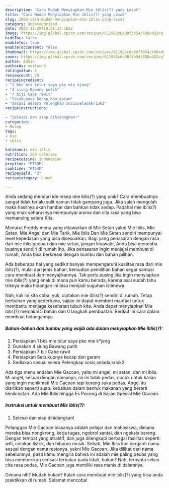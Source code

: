 ```yaml
---
description: "Cara Mudah Menyiapkan Mie iblis(?) yang Lezat"
title: "Cara Mudah Menyiapkan Mie iblis(?) yang Lezat"
slug: 1092-cara-mudah-menyiapkan-mie-iblis-yang-lezat
category: Uncategorized
date: 2022-11-29T19:51:33.165Z
image: https://img-global.cpcdn.com/recipes/611982c6a08f3b54/680x482cq70/mie-iblis-foto-resep-utama.jpg
hideToc: false
enableToc: true
enableTocContent: false
thumbnail: https://img-global.cpcdn.com/recipes/611982c6a08f3b54/680x482cq70/mie-iblis-foto-resep-utama.jpg
cover: https://img-global.cpcdn.com/recipes/611982c6a08f3b54/680x482cq70/mie-iblis-foto-resep-utama.jpg
author: Admin
authorAv: notfound
ratingvalue: 4
reviewcount: 20
recipeingredient:
- "1 bks mie telur saya pke mie kjang"
- "4 siung Bawang putih"
- "7 biji Cabe rawit"
- "Secukupnya kecap dan garam"
- "sesuai selera Pelengkap sosisseladakriuk2"
recipeinstructions:

- "Selesai dan siap dihidangkan!"
categories:
- Resep
tags:
- mie
- iblis

katakunci: mie iblis 
nutrition: 260 calories
recipecuisine: Indonesian
preptime: "PT33M"
cooktime: "PT54M"
recipeyield: "3"
recipecategory: Lunch

---
```





Anda sedang mencari ide resep mie iblis(?) yang unik? Cara membuatnya sangat tidak terlalu sulit namun tidak gampang juga. Jika salah mengolah maka hasilnya akan hambar dan bahkan tidak sedap. Padahal mie iblis(?) yang enak seharusnya mempunyai aroma dan cita rasa yang bisa memancing selera Kita.





Menurut Freddy menu yang ditawarkan di Mie Setan yakni Mie Iblis, Mie Setan, Mie Angel dan Mie Tarik, Mie Iblis Dan Mie Setan sendiri mempunyai level kepedasan yang bisa disesuaikan. Bagi yang penasaran dengan rasa dari mie iblis gacoan dan mie setan, jangan khawatir, Anda bisa mencoba buatnya sendiri di rumah lho. Jika penasaran ingin menjajal membuat di rumah, Anda bisa berkreasi dengan bumbu dan bahan pilihan.

Ada beberapa hal yang sedikit banyak mempengaruhi kualitas rasa dari mie iblis(?), mulai dari jenis bahan, kemudian pemilihan bahan segar sampai cara membuat dan menyajikannya. Tak perlu pusing jika ingin menyiapkan mie iblis(?) yang enak di mana pun kamu berada, karena asal sudah tahu triknya maka hidangan ini bisa menjadi suguhan istimewa.






Nah, kali ini kita coba, yuk, ciptakan mie iblis(?) sendiri di rumah. Tetap berbahan yang sederhana, sajian ini dapat memberi manfaat untuk membantu menjaga kesehatan tubuh kita. Anda dapat menyiapkan Mie iblis(?) memakai 5 bahan dan 0 langkah pembuatan. Berikut ini cara dalam membuat hidangannya.

<!--inarticleads1-->

##### Bahan-bahan dan bumbu yang wajib ada dalam menyiapkan Mie iblis(?):

1. Persiapkan 1 bks mie telur saya pke mie k*jang
1. Gunakan 4 siung Bawang putih
1. Persiapkan 7 biji Cabe rawit
1. Persiapkan Secukupnya kecap dan garam
1. Sediakan sesuai selera Pelengkap sosis,selada,kriuk2


Ada tiga menu andalan Mie Gacoan, yaitu mi angel, mi setan, dan mi iblis. Mi angel, sesuai dengan namanya, mi ini tidak pedas, cocok untuk kalian yang ingin menikmati Mie Gacoan tapi kurang suka pedas. Angel itu diartikan seperti suatu kebaikan dalam bentuk makanan yang berarti kenikmatan. Ada Mie Iblis hingga Es Pocong di Sajian Spesial Mie Gacoan. 

<!--inarticleads2-->

##### Instruksi untuk membuat Mie iblis(?):


1. Selesai dan siap dihidangkan!

Pelanggan Mie Gacoan biasanya adalah pelajar dan mahasiswa, dimana mereka bisa nongkrong, kerja tugas, ngobrol santai, dan ngeksis bareng. Dengan tempat yang atraktif, dan juga dilengkapi berbagai fasilitas seperti: wifi, colokan listrik, dan hiburan musik. Sebab, Mie Iblis kini berganti nama sesuai dengan nama restonya, yakni Mie Gacoan. Jika dilihat dari nama sebelumnya, pasti kamu mengira bahwa ini adalah mie paling pedas yang bisa memberikan sensasi terbakar pada lidah, bukan? Nah, ternyata selain cita rasa pedas, Mie Gacoan juga memiliki rasa manis di dalamnya. 

Gimana nih? Mudah bukan? Itulah cara membuat mie iblis(?) yang bisa anda praktikkan di rumah. Selamat mencoba!
